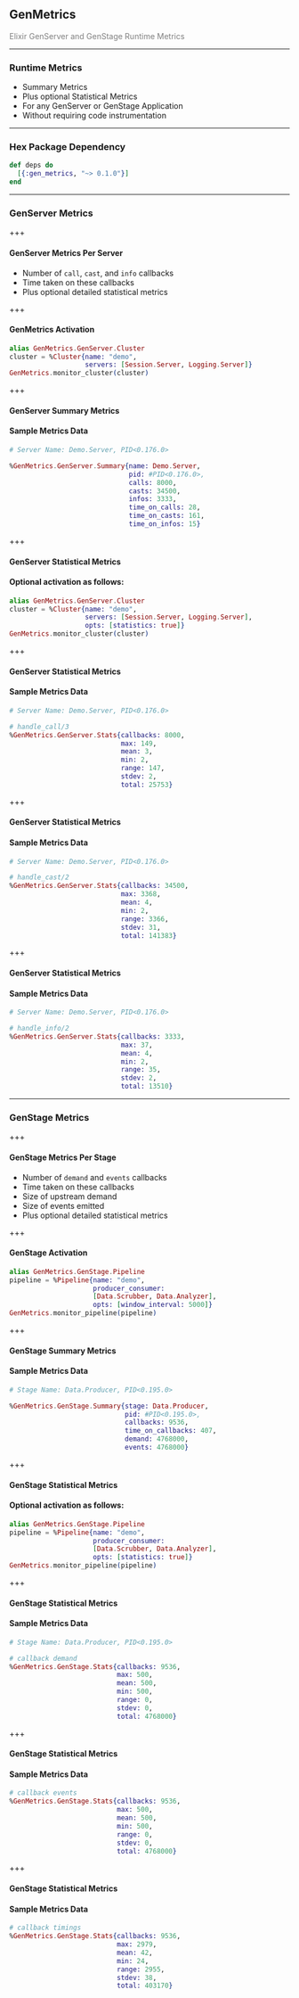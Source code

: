 ## GenMetrics

<span style="color:gray">Elixir GenServer and GenStage Runtime Metrics</span>

---

### Runtime Metrics

- Summary Metrics
- Plus optional Statistical Metrics
- For any GenServer or GenStage Application
- Without requiring code instrumentation <!-- .element: class="fragment" -->

---

### Hex Package Dependency

```elixir
def deps do
  [{:gen_metrics, "~> 0.1.0"}]
end
```

---

### GenServer Metrics

+++

#### GenServer Metrics Per Server

- Number of `call`, `cast`, and `info` callbacks
- Time taken on these callbacks
- Plus optional detailed statistical metrics

+++

#### GenMetrics Activation

```elixir
alias GenMetrics.GenServer.Cluster
cluster = %Cluster{name: "demo",
                   servers: [Session.Server, Logging.Server]}
GenMetrics.monitor_cluster(cluster)
```

+++

#### GenServer Summary Metrics

#### Sample Metrics Data

```elixir
# Server Name: Demo.Server, PID<0.176.0>

%GenMetrics.GenServer.Summary{name: Demo.Server,
                              pid: #PID<0.176.0>,
                              calls: 8000,
                              casts: 34500,
                              infos: 3333,
                              time_on_calls: 28,
                              time_on_casts: 161,
                              time_on_infos: 15}
```

+++

#### GenServer Statistical Metrics

#### Optional activation as follows:

```elixir
alias GenMetrics.GenServer.Cluster
cluster = %Cluster{name: "demo",
                   servers: [Session.Server, Logging.Server],
                   opts: [statistics: true]}
GenMetrics.monitor_cluster(cluster)
```

+++

#### GenServer Statistical Metrics

#### Sample Metrics Data

```elixir
# Server Name: Demo.Server, PID<0.176.0>

# handle_call/3
%GenMetrics.GenServer.Stats{callbacks: 8000,
                            max: 149,
                            mean: 3,
                            min: 2,
                            range: 147,
                            stdev: 2,
                            total: 25753}
```

+++

#### GenServer Statistical Metrics

#### Sample Metrics Data

```elixir
# Server Name: Demo.Server, PID<0.176.0>

# handle_cast/2
%GenMetrics.GenServer.Stats{callbacks: 34500,
                            max: 3368,
                            mean: 4,
                            min: 2,
                            range: 3366,
                            stdev: 31,
                            total: 141383}
```

+++

#### GenServer Statistical Metrics

#### Sample Metrics Data

```elixir
# Server Name: Demo.Server, PID<0.176.0>

# handle_info/2
%GenMetrics.GenServer.Stats{callbacks: 3333,
                            max: 37,
                            mean: 4,
                            min: 2,
                            range: 35,
                            stdev: 2,
                            total: 13510}
```

---

### GenStage Metrics

+++

#### GenStage Metrics Per Stage

- Number of `demand` and `events` callbacks
- Time taken on these callbacks
- Size of upstream demand
- Size of events emitted
- Plus optional detailed statistical metrics

+++

#### GenStage Activation

```elixir
alias GenMetrics.GenStage.Pipeline
pipeline = %Pipeline{name: "demo",
                     producer_consumer:
                     [Data.Scrubber, Data.Analyzer],
                     opts: [window_interval: 5000]}
GenMetrics.monitor_pipeline(pipeline)
```

+++

#### GenStage Summary Metrics

#### Sample Metrics Data

```elixir
# Stage Name: Data.Producer, PID<0.195.0>

%GenMetrics.GenStage.Summary{stage: Data.Producer,
                             pid: #PID<0.195.0>,
                             callbacks: 9536,
                             time_on_callbacks: 407,
                             demand: 4768000,
                             events: 4768000}
```

+++

#### GenStage Statistical Metrics

#### Optional activation as follows:

```elixir
alias GenMetrics.GenStage.Pipeline
pipeline = %Pipeline{name: "demo",
                     producer_consumer:
                     [Data.Scrubber, Data.Analyzer],
                     opts: [statistics: true]}
GenMetrics.monitor_pipeline(pipeline)
```

+++

#### GenStage Statistical Metrics

#### Sample Metrics Data

```elixir
# Stage Name: Data.Producer, PID<0.195.0>

# callback demand
%GenMetrics.GenStage.Stats{callbacks: 9536,
                           max: 500,
                           mean: 500,
                           min: 500,
                           range: 0,
                           stdev: 0,
                           total: 4768000}
```

+++

#### GenStage Statistical Metrics

#### Sample Metrics Data

```elixir
# callback events
%GenMetrics.GenStage.Stats{callbacks: 9536,
                           max: 500,
                           mean: 500,
                           min: 500,
                           range: 0,
                           stdev: 0,
                           total: 4768000}
```

+++

#### GenStage Statistical Metrics

#### Sample Metrics Data

```elixir
# callback timings
%GenMetrics.GenStage.Stats{callbacks: 9536,
                           max: 2979,
                           mean: 42,
                           min: 24,
                           range: 2955,
                           stdev: 38,
                           total: 403170}
```